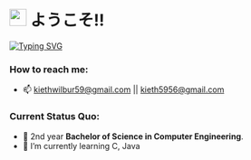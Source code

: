 <h1><img src="https://i.imgur.com/0KBzE6M.gif" width="30"/> ようこそ!!</h1>

[![Typing SVG](https://readme-typing-svg.herokuapp.com?font=Fira+Code&pause=1000&width=435&lines=I'm+Kieth+Wilbur+J.+Chua;You+can+call+me+Ren;Computer+Engineering+Student;Programming+Enthusiast)](https://git.io/typing-svg)

 

### How to reach me:

- 📫 kiethwilbur59@gmail.com || kieth5956@gmail.com




### Current Status Quo:

- 💼 2nd year <strong>Bachelor of Science in Computer Engineering</strong>.
- 🌱 I’m currently learning C, Java
